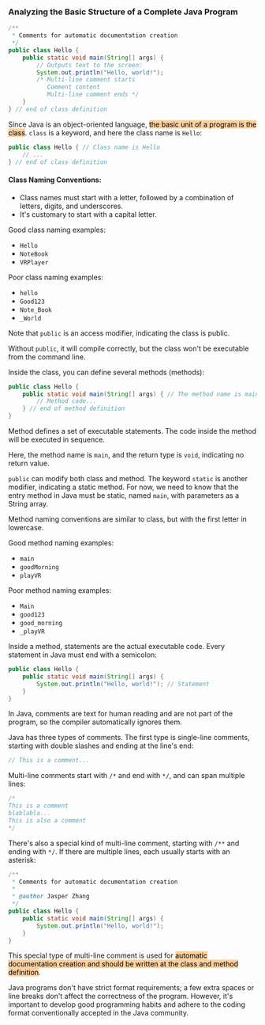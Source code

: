 ### Analyzing the Basic Structure of a Complete Java Program

```java
/**
 * Comments for automatic documentation creation
 */
public class Hello {
    public static void main(String[] args) {
        // Outputs text to the screen:
        System.out.println("Hello, world!");
        /* Multi-line comment starts
           Comment content
           Multi-line comment ends */
    }
} // end of class definition
```
Since Java is an object-oriented language, <mark style="background: #FFB86CA6;">the basic unit of a program is the class</mark>. `class` is a keyword, and here the class name is `Hello`:

```java
public class Hello { // Class name is Hello
    // ...
} // end of class definition
```

#### Class Naming Conventions:

- Class names must start with a letter, followed by a combination of letters, digits, and underscores.
- It's customary to start with a capital letter.

Good class naming examples:
- `Hello`
- `NoteBook`
- `VRPlayer`

Poor class naming examples:
- `hello`
- `Good123`
- `Note_Book`
- `_World`

Note that `public` is an access modifier, indicating the class is public.

Without `public`, it will compile correctly, but the class won't be executable from the command line.

Inside the class, you can define several methods (methods):

```java
public class Hello {
    public static void main(String[] args) { // The method name is main
        // Method code...
    } // end of method definition
}
```

Method defines a set of executable statements. The code inside the method will be executed in sequence.

Here, the method name is `main`, and the return type is `void`, indicating no return value.

`public` can modify both class and method. The keyword `static` is another modifier, indicating a static method. For now, we need to know that the entry method in Java must be static, named `main`, with parameters as a String array.

Method naming conventions are similar to class, but with the first letter in lowercase.

Good method naming examples:
- `main`
- `goodMorning`
- `playVR`

Poor method naming examples:
- `Main`
- `good123`
- `good_morning`
- `_playVR`

Inside a method, statements are the actual executable code. Every statement in Java must end with a semicolon:

```java
public class Hello {
    public static void main(String[] args) {
        System.out.println("Hello, world!"); // Statement
    }
}
```

In Java, comments are text for human reading and are not part of the program, so the compiler automatically ignores them.

Java has three types of comments. The first type is single-line comments, starting with double slashes and ending at the line's end:

```java
// This is a comment...
```

Multi-line comments start with `/*` and end with `*/`, and can span multiple lines:

```java
/*
This is a comment
blablabla...
This is also a comment
*/
```

There's also a special kind of multi-line comment, starting with `/**` and ending with `*/`. If there are multiple lines, each usually starts with an asterisk:

```java
/**
 * Comments for automatic documentation creation
 * 
 * @author Jasper Zhang
 */
public class Hello {
    public static void main(String[] args) {
        System.out.println("Hello, world!");
    }
}
```

This special type of multi-line comment is used for <mark style="background: #FFB86CA6;">automatic documentation creation and should be written at the class and method definition</mark>.

Java programs don't have strict format requirements; a few extra spaces or line breaks don't affect the correctness of the program. However, it's important to develop good programming habits and adhere to the coding format conventionally accepted in the Java community.

